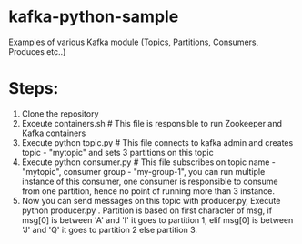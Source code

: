 # kafka-python-sample
Examples of various Kafka module (Topics, Partitions, Consumers, Produces etc..)

# Steps:
1. Clone the repository
2. Exceute containers.sh      # This file is responsible to run Zookeeper and Kafka containers
3. Execute python topic.py    # This file connects to kafka admin and creates topic - "mytopic" and sets 3 partitions on this topic
4. Execute python consumer.py # This file subscribes on topic name - "mytopic", consumer group - "my-group-1", you can run multiple instance of this consumer, one consumer is responsible to consume from one partition, hence no point of running more than 3 instance.
5. Now you can send messages on this topic with producer.py, Execute python producer.py <msg>. Partition is based on first character of msg, if msg[0] is between 'A' and 'I' it goes to partition 1, elif msg[0] is between 'J' and 'Q' it goes to partition 2 else partition 3.
 
